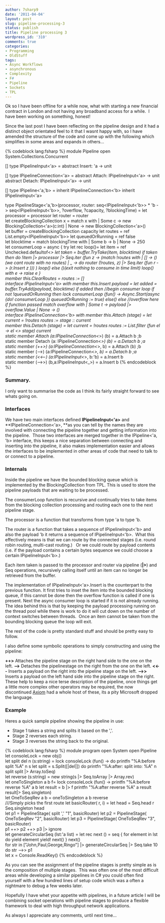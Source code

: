 ```yaml
---
author: 7sharp9
date: '2011-04-04'
layout: post
slug: pipeline-processing-3
status: publish
title: Pipeline processing 3
wordpress_id: '310'
comments: true
categories:
- Programming
- OldStuff
tags:
- Async Workflows
- asynchronous
- Complexity
- F#
- Pipeline
- Sockets
- TPL
---
```


Ok so I have been offline for a while now, what with starting a new financial contract in London and not having any broadband access for a while.  I have
been working on something, honest!

Since the last post I have been reflecting on the pipeline design and it had a distinct object orientated feel to it that I wasnt happy with, so I have
amended the structure of the code and come up with the following which simplifies in some areas and expands in others...<!-- more -->

{% codeblock lang:fsharp %}
module Pipeline
  open System.Collections.Concurrent

  [<Interface>]
  type IPipelineInput<'a> =
    abstract Insert: 'a -> unit
 
  [<Interface>]
  type IPipelineConnection<'a> =
    abstract Attach: IPipelineInput<'a> -> unit
    abstract Detach: IPipelineInput<'a> -> unit
 
  [<Interface>]
  type IPipeline<'a,'b> =
    inherit IPipelineConnection<'b>
    inherit IPipelineInput<'a>

  type PipelineStage<'a,'b>(processor, router: seq<IPipelineInput<'b>> * 'b -> seq<IPipelineInput<'b>>, ?overflow, ?capacity, ?blockingTime) =
    let processor = processor
    let router = router  
    let createBlockingCollection x =
        match x with
        | Some c -> new BlockingCollection<'a>(c:int)
        | None -> new BlockingCollection<'a>()  
    let buffer = createBlockingCollection capacity
    let routes = ref List.empty<IPipelineInput<'b>>
    let queuedOrRunning = ref false  
    let blocktime =
      match blockingTime with
      | Some b -> b
      | None -> 250  
    let consumerLoop = async {
      try
        let rec loop()=
          let item = ref Unchecked.defaultof<_>
          let taken = buffer.TryTake(item, blocktime)
          if taken then
              do !item
              |> processor
              |> Seq.iter (fun z ->
              (match !routes with
               | [] -> ()(*we cant route with no routes*)
               | _ -> do router (!routes, z) |> Seq.iter (fun r -> (r.Insert z ))) )
              loop()
          else ()(*exit nothing to consume in time limit*)
        loop()
      with e -> raise e
      }  
    member this.ClearRoutes = routes := []  
    interface IPipelineInput<'a> with
      member this.Insert payload =
        let added = buffer.TryAdd(payload, blocktime)
        if added then
          //begin consumer loop
          if not !queuedOrRunning then
            lock consumerLoop (fun() ->
            Async.Start(async {do! consumerLoop })
            queuedOrRunning := true)
          else()
        else
          //overflow here if function passed
          match overflow with
          | Some t ->  payload |> overflow.Value
          | None -> ()  
    interface IPipelineConnection<'b> with
      member this.Attach (stage) =
        let current = !routes
        routes := stage :: current  
      member this.Detach (stage) =
        let current = !routes
        routes := List.filter (fun el -> el <> stage) current  
    static member Attach (a:IPipelineConnection<_>) (b) =
      a.Attach b ;b  
    static member Detach (a: IPipelineConnection<_>) (b) =
      a.Detach b ;a  
    static member (++>) (a:IPipelineConnection<_>, b) =
      a.Attach (b) ;b  
    static member (-->) (a:IPipelineConnection<_>, b) =
      a.Detach b ;a  
    static member (<<--) (a:IPipelineInput<_>, b:'b) =
      a.Insert b  
    static member (-->>) (b,a:IPipelineInput<_>) =
      a.Insert b
{% endcodeblock %}

### Summary.

I only want to summarise the code as I think its fairly straight forward to
see whats going on.

### Interfaces

We have two main interfaces defined **IPipelineInput<'a>** and
**IPipelineConnection<'a>, **as you can tell by the names they are involved
with connecting the pipeline together and getting information into the
pipeline.  Those two interfaces are merged together in the IPipeline<'a, 'b>
interface, this keeps a nice separation between connecting and inserting into
the pipeline, it also makes implementation easier and allows the interfaces to
be implemented in other areas of code that need to talk to or connect to a
pipeline.

### Internals

Inside the pipeline we have the bounded blocking queue which is implemented by
the BlockingCollection from TPL. This is used to store the pipeline payloads
that are waiting to be processed.

The consumerLoop function is recursive and continually tries to take items
from the blocking collection processing and routing each one to the next
pipeline stage.

The processor is a function that transforms from type 'a to type 'b.

The router is a function that takes a sequence of IPipelineInput<'b> and also
the payload 'b it returns a sequence of IPipelineInput<'b>.  What this
effectively means is that we can route by the connected stages (i.e. round
robin routing, multi-cast routing.)   Or we could route by payload contents
(i.e. if the payload contains a certain bytes sequence we could choose a
certain IPipelineInput<'b>.)

Each item taken is passed to the processor and router via pipeline (**|>**) and
Seq operations, recursively calling itself until an item can no longer be
retrieved from the buffer.

The implementation of IPipelineInput<'a>.Insert is the counterpart to the
previous function. It first tries to inset the item into the bounded blocking
queue, if this cannot be done then the overflow function is called if one is
present. Next the async consumer loop is started if it is not already running.
The idea behind this is that by keeping the payload processing running on the
thread pool while there is work to do it will cut down on the number of
context switches between threads.  Once an item cannot be taken from the
bounding blocking queue the loop will exit.

The rest of the code is pretty standard stuff and should be pretty easy to
follow.

I also define some symbolic operations to simply constructing and using the
pipeline:

**++>** Attaches the pipeline stage on the right hand side to the one on the left. **-->** Detaches the pipelinestage on the right from the one on the left. **<<--** Inserts a payload on the right into the pipeline stage on the left. **-->>** Inserts a payload on the left hand side into the pipeline stage on the right.  
These help to keep a nice terse description of the pipeline, once things get a little more complex other operators may be required, the now discontinued
[Axiom](http://msdn.microsoft.com/en-us/devlabs/dd795202.aspx) had a whole host of these, its a pity Microsoft dropped the language.

### Example

Heres a quick sample pipeline showing the pipeline in use:

* Stage 1 takes a string and splits it based on the ','.
* Stage 2 reverses each string.
* Stage 3 reverses the string back to the original.

{% codeblock lang:fsharp %}
module program
  open System
  open Pipeline  
  let consoleLock = new obj()  
  let split del n (s:string) =
    lock consoleLock (fun() ->
    do printfn "%A:before split %A" n s
    let split = s.Split([|del|])
    do printfn "%A:after: split into: %A" n split
    split |> Array.toSeq)  
  let reverse (s:string) =
    new string(s |> Seq.toArray |> Array.rev)  
  let oneToSingleton a b f=
    lock consoleLock (fun() ->
      printfn "%A:before reverse %A" a b
      let result = b |> f
      printfn "%A:after reverse %A" a result
      result|> Seq.singleton)  
  let OneToSeqRev a b = oneToSingleton a b reverse   
  ///Simply picks the first route
  let basicRouter( r, i) =
    let head = Seq.head r
    Seq.singleton head  
  let p1 = PipelineStage( split ',' "1", basicRouter)
  let p2 = PipelineStage( OneToSeqRev "2", basicRouter)
  let p3 = PipelineStage( OneToSeqRev "3", basicRouter)  
  p1 ++> p2 ++> p3 |> ignore  
  let generateCircularSeq (lst:'a list) =
    let rec next () =
      seq {
        for element in lst do
          yield element
        yield! next()
      }
    next()  
  for str in ["John,Paul,George,Ringo"]
  |> generateCircularSeq
  |> Seq.take 10
    do  str -->> p1  
  let x = Console.ReadKey()
{% endcodeblock %}

As you can see the assignment of the pipeline stages is pretty simple as is the composition of multiple stages.  This was often one of the most difficult
areas while developing a similar pipelines in C# you could often find yourself with a few hundred lines of setup code which was a often a nightmare to debug
a few weeks later.

Hopefully I have whet your appetite with pipelines, in a future article I will be combining socket operations with pipeline stages to produce a flexible
framework to deal with high throughput network applications.

As always I appreciate any comments, until next time...
